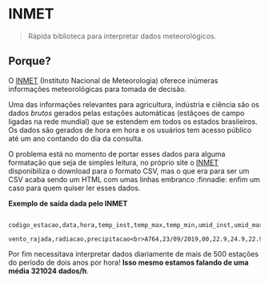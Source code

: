# INMET
> Rápida biblioteca para interpretar dados meteorológicos.

## Porque?

O [INMET](http://www.inmet.gov.br/portal/) (Instituto Nacional de Meteorologia)
oferece inúmeras informações meteorológicas para tomada de decisão.

Uma das informações relevantes para agricultura, indústria e ciência são os dados
*brutos* gerados pelas estações automáticas (estãçoes de campo ligadas na rede mundial) 
que se estendem em todos os estados brasileiros. Os dados são gerados de hora
em hora e os usuários tem acesso público até um ano contando do dia da consulta.

O problema está no momento de portar esses dados para alguma formatação que
seja de simples leitura, no próprio site o [INMET](http://www.inmet.gov.br/portal/) disponibiliza o download para
o formato CSV, mas o que era para ser um CSV acaba sendo um HTML com umas
linhas embranco :finnadie: enfim um caso para quem quiser ler esses dados.

**Exemplo de saída dada pelo INMET**
```
                                                                                                                                                                                                                                                                                                                                                              
codigo_estacao,data,hora,temp_inst,temp_max,temp_min,umid_inst,umid_max,umid_min,pto_orvalho_inst,pto_orvalho_max,pto_orvalho_min,pressao,pressao_max,pressao_min,vento_direcao,vento_vel,
  vento_rajada,radiacao,precipitacao<br>A764,23/09/2019,00,22.9,24.9,22.9,62,62,57,15.2,15.8,15.2,948.6,948.7,947.8,5.1,159,12.3,-3.60,0.0<br>A764,23/09/2019,01,21.3,22.9,21.3,65,65,62,14.5,15.2,14.5,949.4,949.4,948.6,5.6,153,11.8,-3.60,0.0<br>A764,23/09/2019,02,20.2,21.3,20.2,67,67,65,13.9,14.5,13.9,949.9,949.9,949.3,5.0,158,11.4,-3.60,0.0<br>A764
```

Por fim necessitava interpretar dados diariamente de mais de 500 estações do período
de dois anos por hora! **Isso mesmo estamos falando de uma média 321024
dados/h**.

